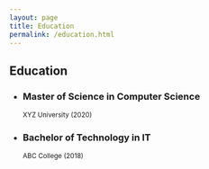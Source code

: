 ```yaml
---
layout: page
title: Education
permalink: /education.html
---
```


<h2>Education</h2>

<ul>
  <li>
    <h3>Master of Science in Computer Science</h3>
    <p><small>XYZ University (2020)</small></p>
  </li>
  <li>
    <h3>Bachelor of Technology in IT</h3>
    <p><small>ABC College (2018)</small></p>
  </li>
</ul>
